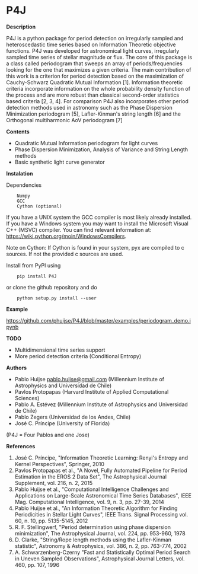 # P4J


**Description**

P4J is a python package for period detection on irregularly sampled and heteroscedastic 
time series based on Information Theoretic objective functions. P4J was
developed for astronomical light curves, irregularly sampled time series
of stellar magnitude or flux. The core of this package is a class called periodogram that 
sweeps an array of periods/frequencies looking for the one that maximizes a given criteria. 
The main contribution of this work is a criterion for period detection based on the maximization of
Cauchy-Schwarz Quadratic Mutual Information [1]. Information theoretic criteria incorporate 
information on the whole probability density function of the process and are more robust than 
classical second-order statistics based criteria [2, 3, 4]. For comparison P4J also 
incorporates other period detection methods used in astronomy such as the
Phase Dispersion Minimization periodogram [5], Lafler-Kinman's string length [6] and the
Orthogonal multiharmonic AoV periodogram [7]

**Contents**

-  Quadratic Mutual Information periodogram for light curves 
-  Phase Dispersion Minimization, Analysis of Variance and String Length methods
-  Basic synthetic light curve generator

**Instalation**

Dependencies

```
    Numpy
    GCC 
    Cython (optional)
```
If you have a UNIX system the GCC compiler is most likely already installed. 
If you have a Windows system you may want to install the Microsoft Visual C++ (MSVC) compiler. You can find relevant information at: https://wiki.python.org/moin/WindowsCompilers.

Note on Cython: If Cython is found in your system, pyx are compiled to c sources. If not the provided c sources are used.

Install from PyPI using
```
    pip install P4J
```

or clone the github repository and do
```
    python setup.py install --user
```


**Example**

https://github.com/phuijse/P4J/blob/master/examples/periodogram_demo.ipynb

**TODO**

-  Multidimensional time series support
-  More period detection criteria (Conditional Entropy)

**Authors**

-  Pablo Huijse pablo.huijse@gmail.com (Millennium Institute of Astrophysics and Universidad de Chile)
-  Pavlos Protopapas (Harvard Institute of Applied Computational Sciences)
-  Pablo A. Estévez (Millennium Institute of Astrophysics and Universidad de Chile)
-  Pablo Zegers (Universidad de los Andes, Chile)
-  José C. Príncipe (University of Florida)

(P4J = Four Pablos and one Jose)

**References**

1. José C. Príncipe, "Information Theoretic Learning: Renyi's Entropy and Kernel Perspectives", Springer, 2010
2. Pavlos Protopapas et al., "A Novel, Fully Automated Pipeline for Period Estimation in the EROS 2 Data Set", The Astrophysical Journal Supplement, vol. 216, n. 2, 2015
3. Pablo Huijse et al., "Computational Intelligence Challenges and Applications on Large-Scale Astronomical Time Series Databases", IEEE Mag. Computational Intelligence, vol. 9, n. 3, pp. 27-39, 2014
4. Pablo Huijse et al., "An Information Theoretic Algorithm for Finding Periodicities in Stellar Light Curves", IEEE Trans. Signal Processing vol. 60, n. 10, pp. 5135-5145, 2012
5. R. F. Stellingwerf, "Period determination using phase dispersion minimization", The Astrophysical Journal, vol. 224, pp. 953-960, 1978
6. D. Clarke, "String/Rope length methods using the Lafler-Kinman statistic", Astronomy & Astrophysics, vol. 386, n. 2, pp. 763-774, 2002
7. A. Schwarzenberg-Czerny "Fast and Statistically Optimal Period Search in Uneven Sampled Observations", Astrophysical Journal Letters, vol. 460, pp. 107, 1996




